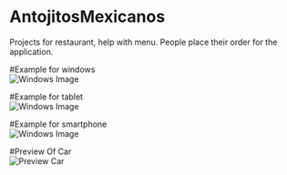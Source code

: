 # AntojitosMexicanos
Projects for restaurant, help with menu. 
People place their order for the application.

#Example for windows <br>
![Windows Image](https://lh3.googleusercontent.com/WyiGs74Cn8PFrunFTrXcL1_atN6Aads-GweF5_YF4ldt_qHUJWXcxTox3vp-B-OCylk2XYAkCwVWtyl_gK0DZySdbUD3qZIVQwer6Dp7SkRVU-1-eXO-5paWuz2SiRS_WZh8lXj03NTYTy8HjumeGdU1qaC0NJYUMAEY6oiJ1peX1ehB5AEqMEeaSYIlCaC2QZGNZMujvAQ_YRlZ7CQgS2Bhta0ivQC8FBhXUUhwz9TG0VnPLhZUl5cQjwrnJr1nQXoLIqsbrzSdgqwEVmsi8SeJVafCRi1sN0hzz4lufsuWJb5mSZNZoRvavP9JgUDtB52BXmHnKiK8NaaR9DIeBwUox9X5IxgEb6Y6ryHguTRoXqr1m8qofKxK9R7XCIsZuckrUblGQ0zWi0le38hNbmUAMCBNSaO1pG5-oyh2RaD4_rKXmkIpmz8AN387pV-rlbQ2inYlMU8O-cqzSSLQFj0kpPtfdiqfxn8wJNZL0QiTpY4AVG4jAxv1MUUpRObzx4CG3sqcJ56Jqz-bT2TBoWF7daCYo0A-QMd87UrLDvxsasjOXlDIFNX-AB-NktsfbuUHbtW2CRl1ZNGxyJJ-DIi1Ucc-TSZU9_aSeaK4qbsJCpn-J2BCqQkFGZAA76IEwF_48FitoQ9HIirFS69K21eFV1FslsI0RUfoniAKwhXezB69iCwDyH81SGN3Eh8LseXHDHCq_vyk5Cqfg7BdJf5M=w1920-h975-no?authuser=0)

#Example for tablet <br>
![Windows Image](https://lh3.googleusercontent.com/cel9hOUzxE8dTL86iOg09mTnIyyPKANDc-iWTzT_3g8L8OcNpp_h8_ToB_-9P6jIVk4Wbo2IQbJZ7sX4bNe_DUHDa_-AtVPegNEWjDnXdgTla4jjO9d3rACJicjm3Zhtp8apXcJ4uY6FQ4vPeDD9Ge_o3U4cW6smMeVJmMexaReFcLpeuGe9wdJaE5RnKcLXBkAruHzAoKZjOsjmfWD0dYxEtngUVQA7VQM9wD6YM5J7nWQL0RBZTZUCCIUEyLcY0NptsXdMgzv124x-B8zkZgRnQg-uvpdv1HHERH_lO8xrRbO6E36QRSeRJ871MO2KPkajfBSSt0JbPc84qUkg5NS8dduXskkGXcKXPZRGimaMRNY6ZLx-Z2PNVDLgvnnIe5lEdd4QehyQ_OjNqvnoE4Tb9noijeySyqqRfIj9W5DzclV5uzV5DdQHh937Lq9KuNmYs9TJ1uF04R3EE53MJTrPjIdI8O1ZH4SRGESq4dZv0RKwW06vsB5lYm6W5PclECDkDFMiM4gbIj1i77eGl-FRL5Z-70Vfzn3u0ORW5TZ2dqas3BV8scc3t_21ZSlQ9sOEId5yrUsAyuxov59cI-ZkN2bo3rkfWSu2UI-kwnRAv5L9BQpjn1jFs4HZN2k1ztzGNj_Uc6d-kpB_bpVg4CIi9brP4DfIrhicSB8i6dj7imBJO9k53iJnn2uSZIhLqcytAoUJHglmyi2o2cMAiEYv=w576-h768-no?authuser=0)

#Example for smartphone <br>
![Windows Image](https://lh3.googleusercontent.com/g1PPsyDKffbKjmrDvLA4Ptu_YsmfdCPg7cL6DgGywIHL7qLT4QI9VMtkze06g7K2kAjg_glDFjTfxQceoOkhvJRw-foFWAL8P0A_Aq-j0igcyzu6Cxc1sc5qZVZrqLtpysz3F81Xlkqkhd3QgYwQbbYEV4TeRPmaXwONqVPVf_XQ_pCydOKxXmtD52sKwQ5UWbMZaDfOZ1Yyl7AcQBqb2kjfah-sAbDgo6kl-QxpNfHCpGVSTwq69GCf7NxuPeoDVpP1SpmdO1mmZm2ZbYbzbc0N_9rDq6I-Ukh58TFqi5_Df6tLB5DiGo4gBz_IDSsBBWnNypGogNd2JnjgO1IckGDVMHCCw3yBc9doYZJCTtPVvOY40RkOU7F8nll7eUaxYUjBx5KtCCMltwDRw0LXhUBGptwGEibQqKHmoVv9177oMI74P91Tmbat8ahvGytJwCVnhgAV9o5HgKbFw0L2BxVMP2J0AcwnMWGDPmSVbWcqgYOnLjBjd4f3usa3-mxDEHlBpiYjoXQAJ1DuKgkCeIXog2VbnKjfdAFynkdjRM6odTowx5aUk1p-xrSzp9Xg5qW0DcXo0VK-jJqaIeHEpkqFT_xyUpKhewtuANK2xpnBD64uqtwSXNl4Eb1DcE5jTB_560tFlmwAToTxO9bBNhdHA71smcx3iA93elcTuFlzsKEQlmdugpXasKjnw4AjInZw0mLArLttZDSM02At1eQB=w375-h812-no?authuser=0)

#Preview Of Car <br>
![Preview Car](https://lh3.googleusercontent.com/_HvR2NsBk7f6X1SFRnt9ZQWLNlzbWMXu6VWiOFaoednmd4pYJoUdXFCzDb1mj50L4HhC_PfAU7oXrr_Fgtgx8ZScQ33XkZ0eevV9ICb6POUr51dCtcflA5i8BJF-_Rj-WEYskz_kzIX5VF05PX3_h3i1Ny_A_ZO1_rqCakuUuc2fo-DxSmAXLkWAUBvi-cox8VqOiw8BeNpdL-j5G-7u-D-DNstim36yZg0V4bNmSNi5-P_qEdHLlfBUepMvd030x0RFmw3bo8Tnl5YpyTdyEDxArPLQqDR69oNs7t6IfHJ1Nar9qbDNqiM_D7CotkNRIoVUR5siliuWqocVh1L-IeFLluB9ny4ujhOwb-hztx2u-WYOBhdbB1uyWGeutjfHtghczOOvGL04LF8XnlBVXK6TmlLfneRayhcOygvSha3NXhT15nbzHFmT8qFivkwpwnmAGzZYPTWswiNrdbFgI7FI_Pmmk9YaP2Ja0FoqgXhB3UjWDVYe46G7NpXEpO9NaY8YbgE2WZX5WljHgP-n235_1I7XYm6tdGfM0dfIBoYWB-6lj9XIprn-0krYD6W5m3M7e6it1qs-bo1OthieP0TZ7z6r2fsEWX7T6MZu3uWUZ9yLnAmjUEjx6p-1pNn41Z-CASBAYSxa3bx89vVT6rl-Sz1KdNEsQpxmGy2GSQTEUEI8mNIr3wri3n7-OMhMQv0GNHxoyQZD3Bh2heYrbgYK=w375-h812-no?authuser=0)
